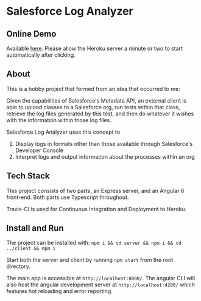 # Salesforce Log Analyzer

## Online Demo
Available [here](https://sf-log-analyzer.herokuapp.com/). Please allow the Heroku server a minute or two to start automatically after clicking.

## About

This is a hobby project that formed from an idea that occurred to me:

Given the capabilities of Salesforce's Metadata API, an external client is able to upload classes to a Salesforce org, run tests within that class, retrieve the log files generated by this test, and then do whatever it wishes with the information within those log files.

Salesforce Log Analyzer uses this concept to
1. Display logs in formats other than those available through Salesforce's Developer Console
2. Interpret logs and output information about the processes within an org

## Tech Stack

This project consists of two parts, an Express server, and an Angular 6 front-end. Both parts use Typescript throughout.

Travis-CI is used for Continuous Integration and Deployment to Heroku.

## Install and Run

The project can be installed with:
`npm i && cd server && npm i && cd ../client && npm i`

Start both the server and client by running `npm start` from the root directory.

The main app is accessible at `http://localhost:8000/`. The angular CLI will also host the angular development server at `http://localhost:4200/` which features hot reloading and error reporting.
